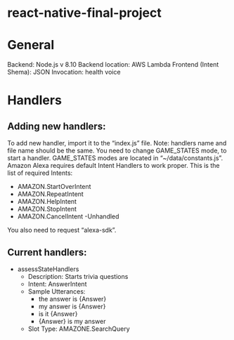 # react-native-final-project
# General
Backend: Node.js v 8.10
Backend location: AWS Lambda
Frontend (Intent Shema): JSON
Invocation: health voice

# Handlers
## Adding new handlers:
To add new handler, import it to the “index.js” file. Note: handlers name and file name should be the same.
You need to change GAME_STATES mode, to start a handler. GAME_STATES modes are located in “~/data/constants.js”.
Amazon Alexa requires default Intent Handlers to work proper. This is the list of required Intents: 
- AMAZON.StartOverIntent
- AMAZON.RepeatIntent
- AMAZON.HelpIntent
- AMAZON.StopIntent
- AMAZON.CancelIntent
-Unhandled

You also need to request “alexa-sdk”.

## Current handlers:
- assessStateHandlers
    - Description: Starts trivia questions
    - Intent: AnswerIntent
    - Sample Utterances: 
        - the answer is {Answer}
        - my answer is {Answer}
        - is it {Answer}
        - {Answer} is my answer
    - Slot Type: AMAZONE.SearchQuery
